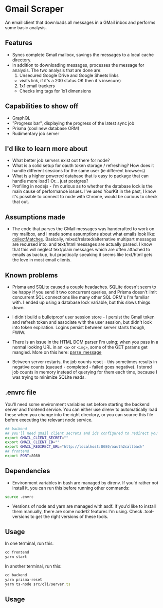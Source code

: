 # Gmail Scraper

An email client that downloads all messages in a GMail inbox and performs some basic analysis.

## Features

-   Syncs complete Gmail mailbox, savings the messages to a local cache directory.
-   In addition to downloading messages, processes the message for analysis. The two analysis that are done are:
    1.  Unsecured Google Drive and Google Sheets links
    -   visits link, if it's a 200 status OK then it's insecure)
    2.  1x1 email trackers
    -   Checks img tags for 1x1 dimensions

## Capabilities to show off

-   GraphQL
-   "Progress bar", displaying the progress of the latest sync job
-   Prisma (cool new database ORM)
-   Rudimentary job server

## I'd like to learn more about

-   What better job servers exist out there for node?
-   What is a solid setup for oauth token storage / refreshing? How does it handle different sessions for the same user (ie different browsers)
-   What is a higher powered database that is easy to package that can handle more load? Or... just postgres?
-   Profiling in nodejs - I'm curious as to whether the database lock is the main cause of performance issues. I've used YourKit in the past, I know it's possible to connect to node with Chrome, would be curious to check that out.

## Assumptions made

-   The code that parses the GMail messages was handcrafted to work on my mailbox, and I made some assumptions about what emails look like: [collectMatches](./backend/src/utils.ts). Basically, mixed/related/alternative multipart messages are recursed into, and text/html messages are actually parsed. I know that this will neglect text/plain messages which are often attached to emails as backup, but practically speaking it seems like text/html gets the love in most email clients.

## Known problems

-   Prisma and SQLite caused a couple headaches. SQLite doesn't seem to be happy if you send it two concurrent queries, and Prisma doesn't limit concurrent SQL connections like many other SQL ORM's I'm familiar with. I ended up using a database lock variable, but this slows things down.

-   I didn't build a bulletproof user session store - I persist the Gmail token and refresh token and associate with the user session, but didn't look into token expiration. Logins persist between server starts though, FWIW.

-   There is an issue in the HTML DOM parser I'm using; when you pass in a normal looking URL in an `<a>` or `<img>`, some of the GET params get mangled. More on this here: [parse_message](./backend/src/cmd/parse_message.ts#26)

-   Between server restarts, the job counts reset - this sometimes results in negative counts (queued - completed - failed goes negative). I stored job counts in memory instead of querying for them each time, because I was trying to minimize SQLite reads.

## .envrc file

You'll need some environment variables set before starting the backend server and frontend service. You can either use direnv to automatically load these when you change into the right directory, or you can source this file before executing the relevant node service.

```bash
## backend
## you'll need gmail client secrets and ids configured to redirect you to localhost:8080/oauth2callback
export GMAIL_CLIENT_SECRET=""
export GMAIL_CLIENT_ID=""
export GMAIL_REDIRECT_URL="http://localhost:8080/oauth2callback"
## frontend
export PORT=8080
```

## Dependencies

-   Environment variables in bash are managed by direnv. If you'd rather not install it, you can run this before running other commands:

```bash
source .envrc
```

-   Versions of node and yarn are managed with asdf. If you'd like to install them manually, there are some node12 features I'm using. Check .tool-versions to get the right versions of these tools.

## Usage

In one terminal, run this:

```js
cd frontend
yarn start
```

In another terminal, run this:

```js
cd backend
yarn prisma-reset
yarn ts-node src/cli/server.ts
```

## Usage
